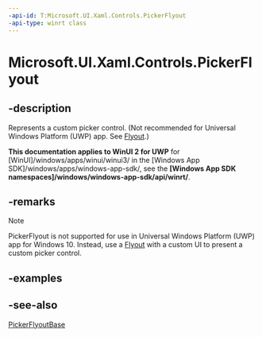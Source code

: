 ```yaml
---
-api-id: T:Microsoft.UI.Xaml.Controls.PickerFlyout
-api-type: winrt class
---
```


<!-- Class syntax.
public class PickerFlyout : Windows.UI.Xaml.Controls.Primitives.PickerFlyoutBase, Windows.UI.Xaml.Controls.IPickerFlyout
-->

# Microsoft.UI.Xaml.Controls.PickerFlyout

## -description
Represents a custom picker control. (Not recommended for Universal Windows Platform (UWP) app. See [Flyout](flyout.md).)

**This documentation applies to WinUI 2 for UWP** for [WinUI]/windows/apps/winui/winui3/ in the [Windows App SDK]/windows/apps/windows-app-sdk/, see the **[Windows App SDK namespaces]/windows/windows-app-sdk/api/winrt/**.

## -remarks
> [!NOTE]
> PickerFlyout is not supported for use in Universal Windows Platform (UWP) app for Windows 10. Instead, use a [Flyout](flyout.md) with a custom UI to present a custom picker control.

## -examples

## -see-also
[PickerFlyoutBase](../microsoft.ui.xaml.controls.primitives/pickerflyoutbase.md)
